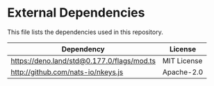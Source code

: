 # External Dependencies

This file lists the dependencies used in this repository.

| Dependency                                 | License     |
| ------------------------------------------ | ----------- |
| https://deno.land/std@0.177.0/flags/mod.ts | MIT License |
| http://github.com/nats-io/nkeys.js         | Apache-2.0  |
